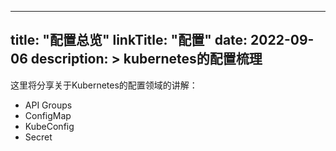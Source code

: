 
---
title: "配置总览"
linkTitle: "配置"
date: 2022-09-06
description: >
  kubernetes的配置梳理
---

这里将分享关于Kubernetes的配置领域的讲解：

* API Groups
* ConfigMap
* KubeConfig
* Secret


